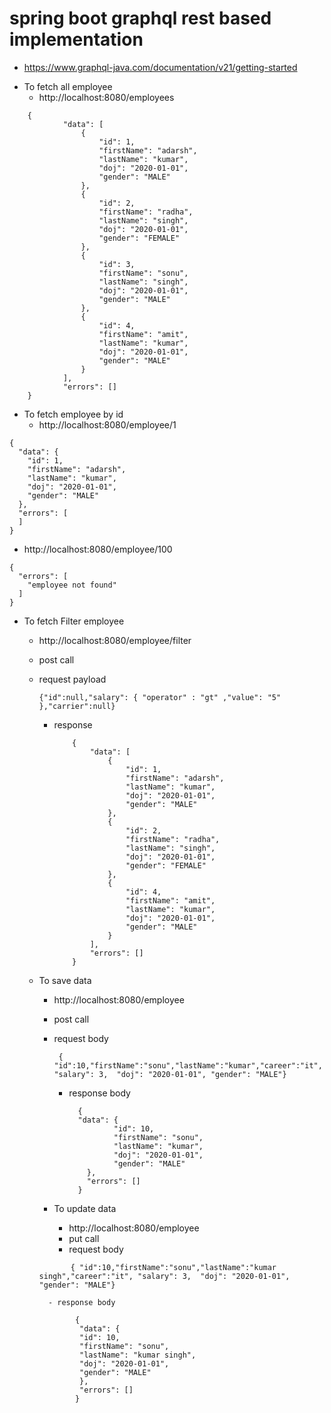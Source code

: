 # spring boot graphql rest based implementation

*  https://www.graphql-java.com/documentation/v21/getting-started

- To fetch all employee
    - http://localhost:8080/employees
```   
    {
            "data": [
                {
                    "id": 1,
                    "firstName": "adarsh",
                    "lastName": "kumar",
                    "doj": "2020-01-01",
                    "gender": "MALE"
                },
                {
                    "id": 2,
                    "firstName": "radha",
                    "lastName": "singh",
                    "doj": "2020-01-01",
                    "gender": "FEMALE"
                },
                {
                    "id": 3,
                    "firstName": "sonu",
                    "lastName": "singh",
                    "doj": "2020-01-01",
                    "gender": "MALE"
                },
                {
                    "id": 4,
                    "firstName": "amit",
                    "lastName": "kumar",
                    "doj": "2020-01-01",
                    "gender": "MALE"
                }
            ],
            "errors": []
    }
```

- To fetch employee by id
    - http://localhost:8080/employee/1
```   
{
  "data": {
    "id": 1,
    "firstName": "adarsh",
    "lastName": "kumar",
    "doj": "2020-01-01",
    "gender": "MALE"
  },
  "errors": [    
  ]
}
```
- http://localhost:8080/employee/100
```
{
  "errors": [
    "employee not found"
  ]
}
```

- To fetch Filter employee
    - http://localhost:8080/employee/filter
    - post call
    - request payload
      ```
      {"id":null,"salary": { "operator" : "gt" ,"value": "5" },"carrier":null}
      ```
        - response
          ```
              {
                  "data": [
                      {
                          "id": 1,
                          "firstName": "adarsh",
                          "lastName": "kumar",
                          "doj": "2020-01-01",
                          "gender": "MALE"
                      },
                      {
                          "id": 2,
                          "firstName": "radha",
                          "lastName": "singh",
                          "doj": "2020-01-01",
                          "gender": "FEMALE"
                      },
                      {
                          "id": 4,
                          "firstName": "amit",
                          "lastName": "kumar",
                          "doj": "2020-01-01",
                          "gender": "MALE"
                      }
                  ],
                  "errors": []
              }
          ```

    - To save data
        - http://localhost:8080/employee
        - post call
        - request body
          ```
           { "id":10,"firstName":"sonu","lastName":"kumar","career":"it", "salary": 3,  "doj": "2020-01-01", "gender": "MALE"}
          ```
            - response body
              ```
                {
                "data": {
                        "id": 10,
                        "firstName": "sonu",
                        "lastName": "kumar",
                        "doj": "2020-01-01",
                        "gender": "MALE"
                  },
                  "errors": []
                }
              ```

        - To update data
            - http://localhost:8080/employee
            - put call
            - request body
      ```
             { "id":10,"firstName":"sonu","lastName":"kumar singh","career":"it", "salary": 3,  "doj": "2020-01-01", "gender": "MALE"}
      ```
            - response body
       ```
               {
                "data": {
                "id": 10,
                "firstName": "sonu",
                "lastName": "kumar singh",
                "doj": "2020-01-01",
                "gender": "MALE"
                },
                "errors": []
               }
       ```